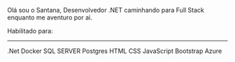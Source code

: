 Olá sou o Santana, Desenvolvedor .NET caminhando para Full Stack enquanto me aventuro por ai.

Habilitado para:
 <hr/>
 .Net
 Docker
 SQL SERVER
 Postgres
 HTML
 CSS
 JavaScript
 Bootstrap
 Azure
 

